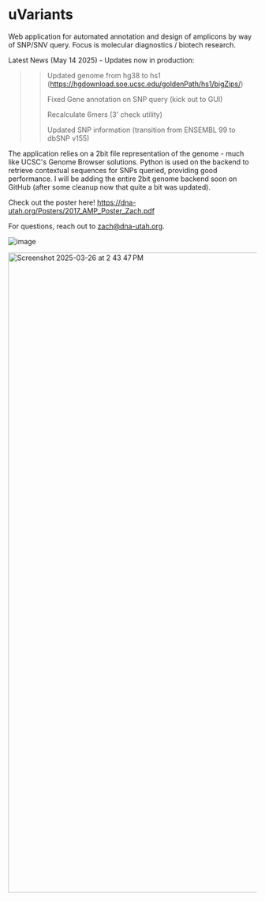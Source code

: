 # uVariants

Web application for automated annotation and design of amplicons by way of SNP/SNV query. Focus is molecular diagnostics / biotech research.

Latest News (May 14 2025) - Updates now in production:

>> Updated genome from hg38 to hs1 (https://hgdownload.soe.ucsc.edu/goldenPath/hs1/bigZips/)
>> 
>> Fixed Gene annotation on SNP query (kick out to GUI)
>> 
>> Recalculate 6mers (3' check utility)
>>
>> Updated SNP information (transition from ENSEMBL 99 to dbSNP v155)
>> 


The application relies on a 2bit file representation of the genome - much like UCSC's Genome Browser solutions.  Python is used on the backend to retrieve contextual sequences for SNPs queried, providing good performance.  I will be adding the entire 2bit genome backend soon on GitHub (after some cleanup now that quite a bit was updated).

Check out the poster here!  https://dna-utah.org/Posters/2017_AMP_Poster_Zach.pdf



For questions, reach out to zach@dna-utah.org.  


![image](https://github.com/user-attachments/assets/c7b73b36-3512-463d-bc14-592ee0c03c7c)


<img width="1296" alt="Screenshot 2025-03-26 at 2 43 47 PM" src="https://github.com/user-attachments/assets/71394435-b855-4756-8878-70a3e44b3675" />
